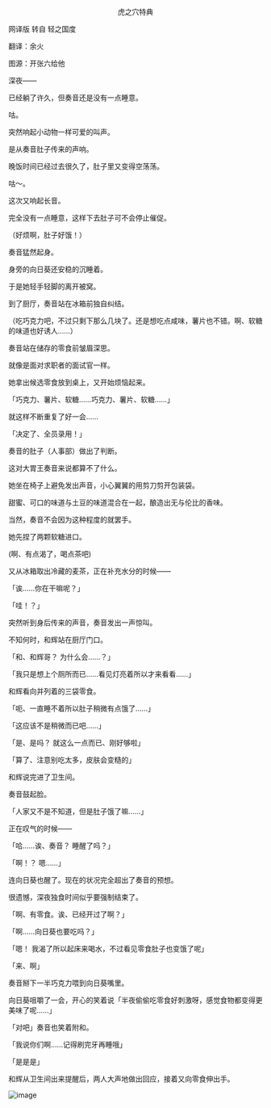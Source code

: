 <p align="center">虎之穴特典</p>

网译版 转自 轻之国度

翻译：余火

图源：开张六给他

深夜——

已经躺了许久，但奏音还是没有一点睡意。

咕。

突然响起小动物一样可爱的叫声。

是从奏音肚子传来的声响。

晚饭时间已经过去很久了，肚子里又变得空荡荡。

咕～。

这次又响起长音。

完全没有一点睡意，这样下去肚子可不会停止催促。

（好烦啊，肚子好饿！）

奏音猛然起身。

身旁的向日葵还安稳的沉睡着。

于是她轻手轻脚的离开被窝。

到了厨厅，奏音站在冰箱前独自纠结。

（吃巧克力吧，不过只剩下那么几块了。还是想吃点咸味，薯片也不错。啊、软糖的味道也好诱人……）

奏音站在储存的零食前皱眉深思。

就像是面对求职者的面试官一样。

她拿出候选零食放到桌上，又开始烦恼起来。

「巧克力、薯片、软糖……巧克力、薯片、软糖……」

就这样不断重复了好一会……

「决定了、全员录用！」

奏音的肚子（人事部）做出了判断。

这对大胃王奏音来说都算不了什么。

她坐在椅子上避免发出声音，小心翼翼的用剪刀剪开包装袋。

甜蜜、可口的味道与土豆的味道混合在一起，酿造出无与伦比的香味。

当然，奏音不会因为这种程度的就罢手。

她先捏了两颗软糖进口。

(啊、有点渴了，喝点茶吧)

又从冰箱取出冷藏的麦茶，正在补充水分的时候——

「诶……你在干嘛呢？」

「哇！？」

突然听到身后传来的声音，奏音发出一声惊叫。

不知何时，和辉站在厨厅门口。

「和、和辉哥？ 为什么会……？」

「我只是想上个厕所而已……看见灯亮着所以才来看看……」

和辉看向并列着的三袋零食。

「呃、一直睡不着所以肚子稍微有点饿了……」

「这应该不是稍微而已吧……」

「是、是吗？ 就这么一点而已、刚好够啦」

「算了、注意别吃太多，皮肤会变糙的」

和辉说完进了卫生间。

奏音鼓起脸。

「人家又不是不知道，但是肚子饿了嘛……」

正在叹气的时候——

「哈……诶、奏音？ 睡醒了吗？」

「啊！？ 嗯……」

连向日葵也醒了。现在的状况完全超出了奏音的预想。

很遗憾，深夜独食时间似乎要强制结束了。

「啊、有零食。诶、已经开过了啊？」

「啊……向日葵也要吃吗？」

「嗯！ 我渴了所以起床来喝水，不过看见零食肚子也变饿了呢」

「来、啊」

奏音掰下一半巧克力喂到向日葵嘴里。

向日葵咀嚼了一会，开心的笑着说「半夜偷偷吃零食好刺激呀，感觉食物都变得更美味了呢……」

「对吧」奏音也笑着附和。

「我说你们啊……记得刷完牙再睡哦」

「是是是」

和辉从卫生间出来提醒后，两人大声地做出回应，接着又向零食伸出手。

![image](http://pic.wenku8.com/pictures/2/2720/115240/142724.jpg)

